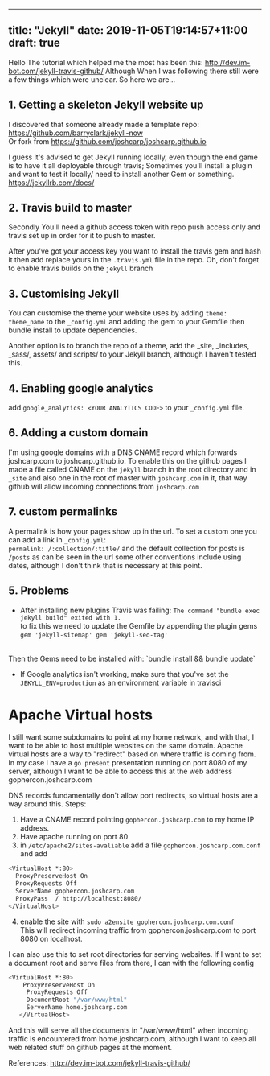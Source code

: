
---
title: "Jekyll"
date: 2019-11-05T19:14:57+11:00
draft: true
---

Hello
The tutorial which helped me the most has been this:
<http://dev.im-bot.com/jekyll-travis-github/>
Although When I was following there still were a few things which were unclear. So here we are...
## 1. Getting a skeleton Jekyll website up

I discovered that someone already made a template repo: <https://github.com/barryclark/jekyll-now><br>
Or fork from <https://github.com/joshcarp/joshcarp.github.io><br>

I guess it's advised to get Jekyll running locally, even though the end game is to have it all deployable through travis; Sometimes you'll install a plugin and want to test it locally/ need to install another Gem or something. 
<br><https://jekyllrb.com/docs/>

## 2. Travis build to master
Secondly You'll need a github access token with repo push access only and travis set up in order for it to push to master. 

After you've got your access key you want to install the travis gem and hash it then add replace yours in the `.travis.yml` file in the repo. 
Oh, don't forget to enable travis builds on the `jekyll` branch



## 3. Customising Jekyll
 You can customise the theme your website uses by adding `theme: theme_name` to the `_config.yml` and adding the gem to your Gemfile then bundle install to update dependencies. 

Another option is to branch the repo of a theme, add the _site, _includes, _sass/, assets/ and scripts/ to your Jekyll branch, although I haven't tested this. 

## 4. Enabling google analytics
add `google_analytics: <YOUR ANALYTICS CODE>` to your `_config.yml` file. 

## 6. Adding a custom domain
I'm using google domains with a DNS CNAME record which forwards joshcarp.com to joshcarp.github.io. 
To enable this on the github pages I made a file called CNAME on the `jekyll` branch in the root directory and in `_site` and also one in the root of master with `joshcarp.com` in it, that way github will allow incoming connections from `joshcarp.com`

## 7. custom permalinks
A permalink is how your pages show up in the url. To set a custom one you can add a link in `_config.yml`:<br>
`permalink: /:collection/:title/`
and the default collection for posts is `/posts` as can be seen in the url
some other conventions include using dates, although I don't think that is necessary at this point. 

## 5. Problems
- After installing new plugins Travis was failing:
`The command "bundle exec jekyll build" exited with 1.`
<br>to fix this we need to update the Gemfile by appending the plugin gems <br>
`gem 'jekyll-sitemap'
 gem 'jekyll-seo-tag'`
<br>
Then the Gems need to be installed with:
`bundle install && bundle update`

- If Google analytics isn't working, make sure that you've set the  `JEKYLL_ENV=production` as an environment variable in travisci 



# Apache Virtual hosts
I still want some subdomains to point at my home network, and with that, I want to be able to host multiple websites on the same domain. 
Apache virtual hosts are a way to "redirect" based on where traffic is coming from. 
In my case I have a `go present` presentation running on port 8080 of my server, although I want to be able to access this at the web address gophercon.joshcarp.com <br>

DNS records fundamentally don't allow port redirects, so virtual hosts are a way around this. 
Steps:
1. Have a CNAME record pointing `gophercon.joshcarp.com` to my home IP address.
2. Have apache running on port 80
3. in `/etc/apache2/sites-avaliable` add a file `gophercon.joshcarp.com.conf` and add

``` sh
<VirtualHost *:80> 
  ProxyPreserveHost On
  ProxyRequests Off
  ServerName gophercon.joshcarp.com
  ProxyPass  / http://localhost:8080/
</VirtualHost> 
```
4. enable the site with `sudo a2ensite gophercon.joshcarp.com.conf`<br>
This will redirect incoming traffic from gophercon.joshcarp.com to port 8080 on localhost. 

I can also use this to set root directories for serving websites. 
If I want to set a document root and serve files from there, I can with the following config
``` sh
<VirtualHost *:80>
    ProxyPreserveHost On
     ProxyRequests Off
     DocumentRoot "/var/www/html"
     ServerName home.joshcarp.com
   </VirtualHost>
```

And this will serve all the documents in "/var/www/html" when incoming traffic is encountered from home.joshcarp.com, although I want to keep all web related stuff on github pages at the moment. 

References:
<http://dev.im-bot.com/jekyll-travis-github/>

